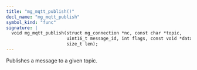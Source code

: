 ```yaml
---
title: "mg_mqtt_publish()"
decl_name: "mg_mqtt_publish"
symbol_kind: "func"
signature: |
  void mg_mqtt_publish(struct mg_connection *nc, const char *topic,
                       uint16_t message_id, int flags, const void *data,
                       size_t len);
---
```


Publishes a message to a given topic. 

